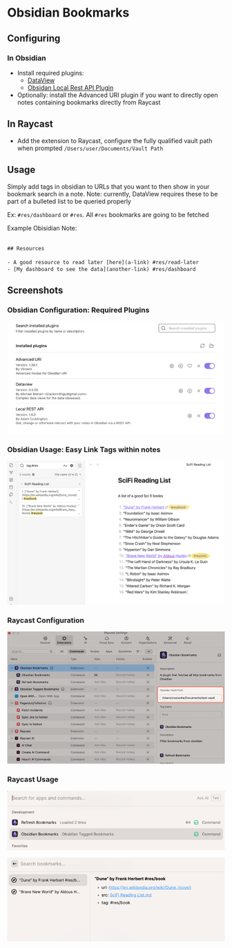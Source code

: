 # Obsidian Bookmarks

## Configuring

### In Obsidian
- Install required plugins:
  - [DataView](https://github.com/blacksmithgu/obsidian-dataview) 
  - [Obsidan Local Rest API Plugin](https://github.com/coddingtonbear/obsidian-local-rest-api)
- Optionally: install the Advanced URI plugin if you want to directly open notes containing bookmarks directly from Raycast

## In Raycast
- Add the extension to Raycast, configure the fully qualified vault path when prompted `/Users/user/Documents/Vault Path`

## Usage

Simply add tags in obsidian to URLs that you want to then show in your bookmark search in a note. 
Note: currently, DataView requires these to be part of a bulleted list to be queried properly 

Ex: `#res/dashboard` or `#res`. All `#res` bookmarks are going to be fetched

Example Obisidian Note:

```

## Resources

- A good resource to read later [here](a-link) #res/read-later
- [My dashboard to see the data](another-link) #res/dashboard
```

## Screenshots

### Obsidian Configuration: Required Plugins

![img.png](assets/read/img1.png)


### Obsidian Usage: Easy Link Tags within notes

![img.png](assets/read/img.png)

### Raycast Configuration

![img.png](assets/read/img_3.png)

### Raycast Usage

![img.png](assets/read/img_1.png)

![img.png](assets/read/img_2.png)


